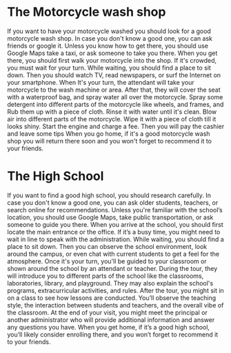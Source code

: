 # The Motorcycle wash shop
If you want to have your motorcycle washed you should look for a good motorcycle wash shop. In case you don't know a good one, you can ask friends or google it. Unless you know how to get there, you should use Google Maps take a taxi, or ask someone to take you there.
When you get there, you should first walk your motorcycle into the shop. If it's crowded, you must wait for your turn. While waiting, you should find a place to sit down. Then you should watch TV, read newspapers, or surf the Internet on your smartphone. When It's your turn, the attendant will take your motorcycle to the wash machine or area. 
After that, they will cover the seat with a waterproof bag, and spray water all over the motorcycle. Spray some detergent into different parts of the motorcycle like wheels, and frames, and Rub them up with a piece of cloth. Rinse it with water until it's clean. Blow air into different parts of the motorcycle. Wipe it with a piece of cloth till it looks shiny. Start the engine and charge a fee. Then you will pay the cashier and leave some tips
When you go home, if it's a good motorcycle wash shop you will return there soon and you won't forget to recommend it to your friends.

# The High School
If you want to find a good high school, you should research carefully. In case you don't know a good one, you can ask older students, teachers, or search online for recommendations. Unless you're familiar with the school’s location, you should use Google Maps, take public transportation, or ask someone to guide you there.
When you arrive at the school, you should first locate the main entrance or the office. If it’s a busy time, you might need to wait in line to speak with the administration. While waiting, you should find a place to sit down. Then you can observe the school environment, look around the campus, or even chat with current students to get a feel for the atmosphere.
Once it's your turn, you'll be guided to your classroom or shown around the school by an attendant or teacher. During the tour, they will introduce you to different parts of the school like the classrooms, laboratories, library, and playground. They may also explain the school's programs, extracurricular activities, and rules.
After the tour, you might sit in on a class to see how lessons are conducted. You’ll observe the teaching style, the interaction between students and teachers, and the overall vibe of the classroom. At the end of your visit, you might meet the principal or another administrator who will provide additional information and answer any questions you have.
When you get home, if it’s a good high school, you’ll likely consider enrolling there, and you won’t forget to recommend it to your friends.